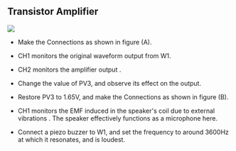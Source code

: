 Transistor Amplifier
---

![](file:///android_asset/DOC_HTML/apps/images/schematics/transistor-amp.svg100%|auto)

*	Make the Connections as shown in figure (A).
*	CH1 monitors the original waveform output from W1.
*	CH2 monitors the amplifier output .
*	Change the value of PV3, and observe its effect on the output.

*	Restore PV3 to 1.65V, and make the Connections as shown in figure (B).
*	CH1 monitors the EMF induced in the speaker's coil due to external vibrations . The speaker effectively functions as a microphone here.
*	Connect a piezo buzzer to W1, and set the frequency to around 3600Hz at which it resonates, and is loudest.

